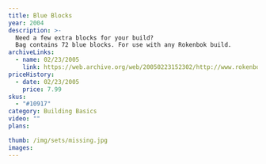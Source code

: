 ```yaml
---
title: Blue Blocks
year: 2004
description: >-
  Need a few extra blocks for your build?
  Bag contains 72 blue blocks. For use with any Rokenbok build.
archiveLinks:
  - name: 02/23/2005
    link: https://web.archive.org/web/20050223152302/http://www.rokenbok.com/catalog/pd_bb_10917.html
priceHistory:
  - date: 02/23/2005
    price: 7.99
skus:
  - "#10917"
category: Building Basics
video: ""
plans:

thumb: /img/sets/missing.jpg
images:
---
```

